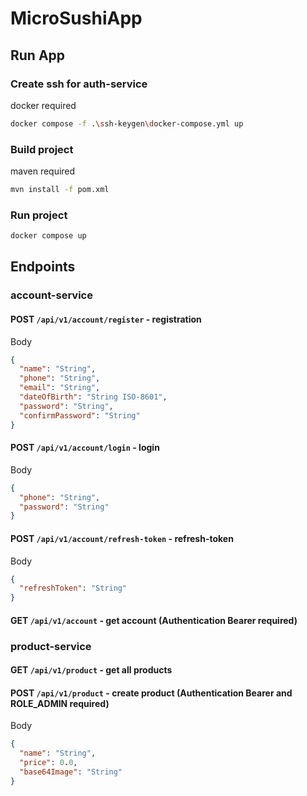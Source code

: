 # MicroSushiApp

## Run App

### Create ssh for auth-service

docker required

```BASH
docker compose -f .\ssh-keygen\docker-compose.yml up
```

### Build project

maven required

```BASH
mvn install -f pom.xml
```

### Run project

```BASH
docker compose up
```

## Endpoints

### account-service

#### POST `/api/v1/account/register` - registration

Body

```JSON
{
  "name": "String",
  "phone": "String",
  "email": "String",
  "dateOfBirth": "String ISO-8601",
  "password": "String",
  "confirmPassword": "String"
}
```

#### POST `/api/v1/account/login` - login

Body

```JSON
{
  "phone": "String",
  "password": "String"
}
```

#### POST `/api/v1/account/refresh-token` - refresh-token

Body

```JSON
{
  "refreshToken": "String"
}
```

#### GET `/api/v1/account` - get account (Authentication Bearer required)

### product-service

#### GET `/api/v1/product` - get all products

#### POST `/api/v1/product` - create product (Authentication Bearer and ROLE_ADMIN required)

Body

```JSON
{
  "name": "String",
  "price": 0.0,
  "base64Image": "String"
}
```